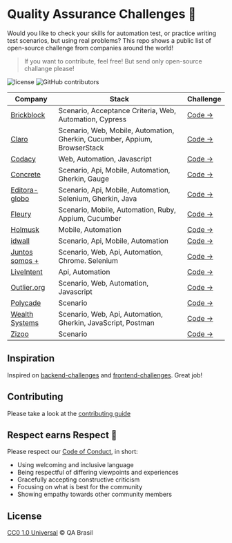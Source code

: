# Quality Assurance Challenges :bug:

Would you like to check your skills for automation test, or practice writing test scenarios, but using real problems? This repo shows a public list of open-source challenge from companies around the world!

> If you want to contribute, feel free! But send only open-source challange please!


![license](https://img.shields.io/github/license/qa-brasil/qa-challenges)
![GitHub contributors](https://img.shields.io/github/contributors/qa-brasil/qa-challenges)


| Company                                               | Stack                                                                      | Challenge                                                                     |
|-------------------------------------------------------|----------------------------------------------------------------------------|-------------------------------------------------------------------------------|
| [Brickblock](https://www.brickblock.io/)              | Scenario, Acceptance Criteria, Web, Automation, Cypress                    | [Code →](https://github.com/brickblock-io/coding-challenge-qa)                |
| [Claro](https://www.claro.com.br/)                    | Scenario, Web, Mobile, Automation, Gherkin, Cucumber, Appium, BrowserStack | [Code →](https://github.com/mobile-clarobrasil/claro-brasil-challenge-qa)     |
| [Codacy](https://www.codacy.com/)                     | Web, Automation, Javascript                                                | [Code →](https://github.com/codacy/qa-frontend-challenge)                     |
| [Concrete](https://www.concrete.com.br/)              | Scenario, Api, Mobile, Automation, Gherkin, Gauge                          | [Code →](https://github.com/concretesolutions/qa-recruiting-brazil)           |
| [Editora-globo](https://medium.com/editora-globo)     | Scenario, Api, Mobile, Automation, Selenium, Gherkin, Java                 | [Code →](https://github.com/Infoglobo/desafio-qa)                             |                  |
| [Fleury](https://www.fleury.com.br/)                  | Scenario, Mobile, Automation, Ruby, Appium, Cucumber                       | [Code →](https://github.com/grupofleury/qa_automation_mobile)                 |
| [Holmusk](https://www.holmusk.com/)                   | Mobile, Automation                                                         | [Code →](https://github.com/Holmusk/QA-Automation-Challenge)                  |
| [idwall](https://idwall.co/)                          | Scenario, Api, Mobile, Automation                                          | [Code →](https://github.com/idwall/desafios-qa)                               |
| [Juntos somos +](https://www.juntossomosmais.com.br/) | Scenario, Web, Api, Automation, Chrome. Selenium                           | [Code →](https://github.com/juntossomosmais/code-challenge-qa)                |
| [LiveIntent](https://www.liveintent.com/)             | Api, Automation                                                            | [Code →](https://github.com/LiveIntent/qa-challenge)                          |
| [Outlier.org](https://www.outlier.org/)               | Scenario, Web, Automation, Javascript                                      | [Code →](https://github.com/outlier-org/challenge-qa)                         |
| [Polycade](https://polycade.com/)                     | Scenario                                                                   | [Code →](https://github.com/polycade/challenge-qa)                            |
| [Wealth Systems](https://wealthsystems.com.br/)       | Scenario, Web, Api, Automation, Gherkin, JavaScript, Postman               | [Code →](https://github.com/WealthSystems/qa-challenge)                       |
| [Zizoo](https://www.zizoo.com/)                       | Scenario                                                                   | [Code →](https://github.com/zizooboats/qa-challenge)                          |

## Inspiration

Inspired on [backend-challenges](https://github.com/CollabCodeTech/backend-challenges) and [frontend-challenges](https://github.com/felipefialho/frontend-challenges). Great job!

## Contributing

Please take a look at the [contributing guide](.github/contributing.md)

## Respect earns Respect 👏

Please respect our [Code of Conduct](.github/code_of_conduct.md), in short:

- Using welcoming and inclusive language
- Being respectful of differing viewpoints and experiences
- Gracefully accepting constructive criticism
- Focusing on what is best for the community
- Showing empathy towards other community members

## License

[CC0 1.0 Universal](./LICENSE) &copy; QA Brasil
